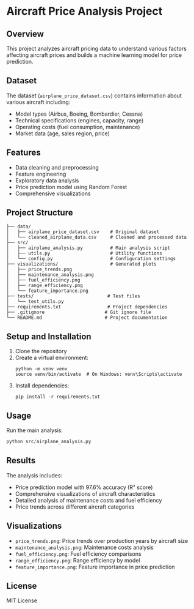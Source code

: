 # Aircraft Price Analysis Project

## Overview
This project analyzes aircraft pricing data to understand various factors affecting aircraft prices and builds a machine learning model for price prediction.

## Dataset
The dataset (`airplane_price_dataset.csv`) contains information about various aircraft including:
- Model types (Airbus, Boeing, Bombardier, Cessna)
- Technical specifications (engines, capacity, range)
- Operating costs (fuel consumption, maintenance)
- Market data (age, sales region, price)

## Features
- Data cleaning and preprocessing
- Feature engineering
- Exploratory data analysis
- Price prediction model using Random Forest
- Comprehensive visualizations

## Project Structure
```
├── data/
│   ├── airplane_price_dataset.csv    # Original dataset
│   └── cleaned_airplane_data.csv     # Cleaned and processed data
├── src/
│   ├── airplane_analysis.py          # Main analysis script
│   ├── utils.py                      # Utility functions
│   └── config.py                     # Configuration settings
├── visualizations/                   # Generated plots
│   ├── price_trends.png
│   ├── maintenance_analysis.png
│   ├── fuel_efficiency.png
│   ├── range_efficiency.png
│   └── feature_importance.png
├── tests/                           # Test files
│   └── test_utils.py
├── requirements.txt                 # Project dependencies
├── .gitignore                      # Git ignore file
└── README.md                       # Project documentation
```

## Setup and Installation
1. Clone the repository
2. Create a virtual environment:
   ```
   python -m venv venv
   source venv/bin/activate  # On Windows: venv\Scripts\activate
   ```
3. Install dependencies:
   ```
   pip install -r requirements.txt
   ```

## Usage
Run the main analysis:
```python
python src/airplane_analysis.py
```

## Results
The analysis includes:
- Price prediction model with 97.6% accuracy (R² score)
- Comprehensive visualizations of aircraft characteristics
- Detailed analysis of maintenance costs and fuel efficiency
- Price trends across different aircraft categories

## Visualizations
- `price_trends.png`: Price trends over production years by aircraft size
- `maintenance_analysis.png`: Maintenance costs analysis
- `fuel_efficiency.png`: Fuel efficiency comparisons
- `range_efficiency.png`: Range efficiency by model
- `feature_importance.png`: Feature importance in price prediction

## License
MIT License
